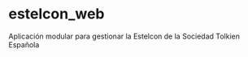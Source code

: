 estelcon_web
============

Aplicación modular para gestionar la Estelcon de la Sociedad Tolkien Española
